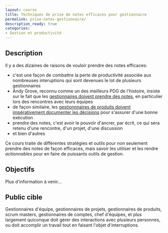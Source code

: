 ```yaml
---
layout: course
title: Techniques de prise de notes efficaces pour gestionnaire
permalink: prise-notes-gestionnaire/
description_ready: true
categories:
- Gestion et productivité
---
```

## Description
Il y a des dizaines de raisons de vouloir prendre des notes efficaces:

* c'est une façon de combattre la perte de productivité associée aux nombreuses interuptions qui sont devenues le lot de plusieurs gestionnaires
* Andy Grove, reconnu comme un des meilleurs PDG de l'histoire, insiste sur le fait que les [gestionnaires doivent prendre des notes](https://getlighthouse.com/blog/andy-grove-quotes-leadership-high-output-management/), en particulier lors des rencontres avec leurs équipes
* de façon similaire, les [gestionnnaires de produits doivent impérativement documenter les décisions](https://medium.com/greylock-perspectives/let-s-talk-about-product-management-d7bc5606e0c4#.rc0qiyp68) pour s'assurer d'une bonne exécution
* prendre des notes, c'est avoir le pouvoir d'ancrer, par écrit, ce qui sera retenu d'une rencontre, d'un projet, d'une discussion
* et bien d'autres

Ce cours traite de différentes stratégies et outils pour non seulement prendre des notes de façon efficaces, mais savoir les utiliser et les rendre _actionnables_ pour en faire de puissants outils de gestion.

## Objectifs
Plus d'information à venir...

## Public cible
Gestionnaires d'équipe, gestionnaires de projets, gestionnaires de produits, scrum masters, gestionnaires de comptes, chef d'équipes, et plus largement quiconque doit gérer des interactions avec plusieurs personnes, ou doit accomplir un travail tout en faisant l'objet d'interruptions.
